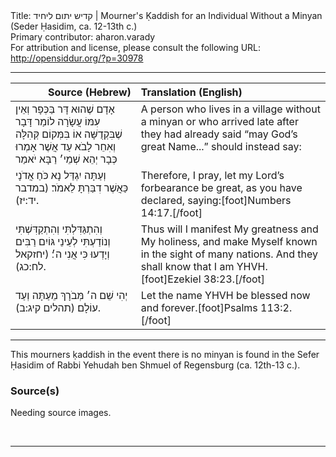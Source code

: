 <html>
<head></head>
<body>
Title: קדיש יתום ליחיד | Mourner's Ḳaddish for an Individual Without a Minyan (Seder Ḥasidim, ca. 12-13th c.)<br />
Primary contributor: aharon.varady<br />
For attribution and license, please consult the following URL: <a href="http://opensiddur.org/?p=30978">http://opensiddur.org/?p=30978</a>
<p />
<hr />

<table style="margin-left: auto;margin-right: auto;" class="draggable">
<thead><tr><th id="x" style="text-align: right;">Source (Hebrew)</th><th style="text-align: left;">Translation (English)</th></tr></thead>
<tbody>
<tr><td style="vertical-align:top;">
<div class="liturgy"><span lang="he">
<span class="instruction">אָדָם שֶׁהוּא דָּר בַּכְּפָר וְאֵין עִמּוֹ עֲשָׂרָה לוֹמַר דָּבָר שֶׁבִּקְדֻשָּׁה אוֹ בִּמְּקוֹם קְּהִלָּה וְאִחֵר לָבֹא עַד אֲשֶׁר אָמְרוּ כְּבָר יְהֵא שְׁמֵי׳ רַבָּא יֹאמַר</span>
</span></div></td>
 
<td style="vertical-align:top;">
<div class="english">
<span class="instruction">A person who lives in a village without a minyan or who arrived late after they had already said “may God’s great Name...” should instead say:</span>
</div></td></tr>


<tr><td style="vertical-align:top;">
<div class="liturgy"><span lang="he">
וְעַתָּה יִגְדַּל נָא כֹּחַ אֲדֹנָי 
כַּאֲשֶׁר דִבַּרְתָּ לֵאמֹר׃ <span class="citation">(במדבר יד:יז)</span>.
</span></div></td>
 
<td style="vertical-align:top;">
<div class="english">
Therefore, I pray, let my Lord’s forbearance be great, 
as you have declared, saying:[foot]Numbers 14:17.[/foot]
</div></td></tr>


<tr><td style="vertical-align:top;">
<div class="liturgy"><span lang="he">
וְהִתְגַּדִּלְתִּי וְהִתְקַדִּשְׁתִּי 
וְנוֹדַעְתִּי לְעֵינֵי גּוֹיִם רַבִּים 
וְיָדְעוּ כִּי אֲנִי ה׳׃ <span class="citation">(יחזקאל לח:כג)</span>.
</span></div></td>
 
<td style="vertical-align:top;">
<div class="english">
Thus will I manifest My greatness and My holiness, 
and make Myself known in the sight of many nations. 
And they shall know that I am YHVH.[foot]Ezekiel 38:23.[/foot]
</div></td></tr>


<tr><td style="vertical-align:top;">
<div class="liturgy"><span lang="he">
יְהִי שֵׁם ה׳ מְּבֹרָךְ מֵעַתָּה וְעַד עוֹלָם׃ <span class="citation">(תהלים קיג:ב)</span>.
</span></div></td>
 
<td style="vertical-align:top;">
<div class="english">
Let the name YHVH be blessed now and forever.[foot]Psalms 113:2.[/foot]
</div></td></tr>
</tbody></table>

<hr />

This mourners ḳaddish in the event there is no minyan is found in the Sefer Ḥasidim of Rabbi Yehudah ben Shmuel of Regensburg (ca. 12th-13 c.).

<h3>Source(s)</h3>

Needing source images.

&nbsp;

<hr />

&nbsp;
</body>
</html>